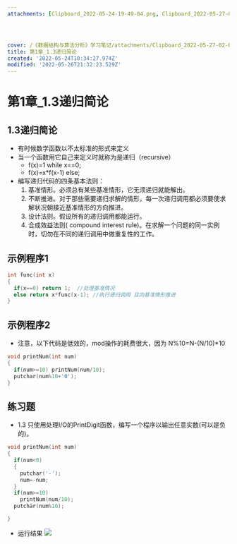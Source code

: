 ```yaml
---
attachments: [Clipboard_2022-05-24-19-49-04.png, Clipboard_2022-05-27-02-06-21.png]




cover: /《数据结构与算法分析》学习笔记/attachments/Clipboard_2022-05-27-02-08-50.png
title: 第1章_1.3递归简论
created: '2022-05-24T10:34:27.974Z'
modified: '2022-05-26T21:32:23.529Z'
---
```


# 第1章_1.3递归简论
## 1.3递归简论
* 有时候数学函数以不太标准的形式来定义
* 当一个函数用它自己来定义时就称为是递归（recursive）
  + f(x)=1 while x==0;
  + f(x)=x*f(x-1) else;
* 编写递归代码的四条基本法则：
  1. 基准情形。必须总有某些基准情形，它无须递归就能解出。
  2. 不断推进。对于那些需要递归求解的情形，每一次递归调用都必须要使求解状况朝接近基准情形的方向推进。
  3. 设计法则。假设所有的递归调用都能运行。
  4. 合成效益法则( compound interest rule)。在求解一个问题的同一实例时，切勿在不同的递归调用中做重复性的工作。

## 示例程序1

```c
int func(int x)
{
  if(x==0) return 1;  //处理基准情况
  else return x*func(x-1); //执行递归调用 且向基准情形推进
}
```

## 示例程序2
* 注意，以下代码是低效的，mod操作的耗费很大，因为 N%10=N-(N/10)*10
```c
void printNum(int num)
{
  if(num>=10) printNum(num/10);
  putchar(num%10+'0');
}
```

## 练习题
* 1.3 只使用处理I/O的PrintDigit函数，编写一个程序以输出任意实数(可以是负的)。
```c
void printNum(int num)
{
  if(num<0)
  {
    putchar('-');
    num=-num;
  }
  if(num>=10)
    printNum(num/10);
  putchar(num%10);

}
```

* 运行结果 ![](/《数据结构与算法分析》学习笔记/attachments/Clipboard_2022-05-24-19-49-04.png)


